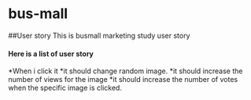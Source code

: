 # bus-mall
##User story
This is busmall marketing study user story
#### Here is a list of user story
*When i click it 
  *it should change random image.
  *it should increase the number of views for the image
  *it should increase the number of votes when the specific image is clicked.